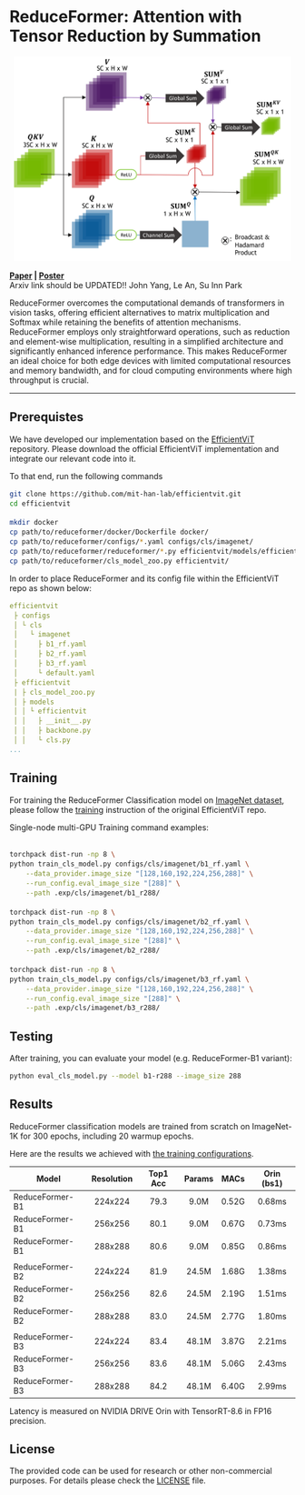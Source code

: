 # ReduceFormer: Attention with Tensor Reduction by Summation 

<!-- ![image](resources/image.png) -->
<div align="center">
  <img src="./resources/reduceformer_attn.png" height="360">
</div>

**[Paper](https://arxiv.org/abs/2204.13791) | [Poster](./resources/ReduceFormer_CVPRW_2024_Poster.pdf)**<br/>
Arxiv link should be UPDATED!! 
John Yang, Le An, Su Inn Park  

ReduceFormer overcomes the computational demands of transformers in vision tasks, 
offering efficient alternatives to matrix multiplication and Softmax while retaining the benefits of attention mechanisms.
ReduceFormer employs only straightforward operations, such as reduction and element-wise multiplication, 
resulting in a simplified architecture and significantly enhanced inference performance. 
This makes ReduceFormer an ideal choice for both edge devices with limited computational resources and memory bandwidth, and for cloud computing environments where high throughput is crucial.
<hr>

## Prerequistes

We have developed our implementation based on the [EfficientViT](https://github.com/mit-han-lab/efficientvit/tree/master) repository.
Please download the official EfficientViT implementation and integrate our relevant code into it.

To that end, run the following commands

```bash
git clone https://github.com/mit-han-lab/efficientvit.git
cd efficientvit

mkdir docker
cp path/to/reduceformer/docker/Dockerfile docker/
cp path/to/reduceformer/configs/*.yaml configs/cls/imagenet/
cp path/to/reduceformer/reduceformer/*.py efficientvit/models/efficientvit/
cp path/to/reduceformer/cls_model_zoo.py efficientvit/
```

In order to place ReduceFormer and its config file within the EfficientViT repo as shown below:

```yaml
efficientvit
 ├ configs
 │ └ cls
 │   └ imagenet 
 │     ├ b1_rf.yaml
 │     ├ b2_rf.yaml
 │     ├ b3_rf.yaml
 │     └ default.yaml
 ├ efficientvit
 | ├ cls_model_zoo.py 
 │ ├ models
 │ │ └ efficientvit
 │ │   ├ __init__.py
 │ │   ├ backbone.py
 │ │   └ cls.py
...
```

## Training

For training the ReduceFormer Classification model on [ImageNet dataset](https://www.image-net.org/),
please follow the [training](https://github.com/mit-han-lab/efficientvit/blob/master/applications/cls.md) instruction of the original EfficientViT repo. 

Single-node multi-GPU Training command examples:

```bash

torchpack dist-run -np 8 \
python train_cls_model.py configs/cls/imagenet/b1_rf.yaml \
    --data_provider.image_size "[128,160,192,224,256,288]" \
    --run_config.eval_image_size "[288]" \
    --path .exp/cls/imagenet/b1_r288/

torchpack dist-run -np 8 \
python train_cls_model.py configs/cls/imagenet/b2_rf.yaml \
    --data_provider.image_size "[128,160,192,224,256,288]" \
    --run_config.eval_image_size "[288]" \
    --path .exp/cls/imagenet/b2_r288/

torchpack dist-run -np 8 \
python train_cls_model.py configs/cls/imagenet/b3_rf.yaml \
    --data_provider.image_size "[128,160,192,224,256,288]" \
    --run_config.eval_image_size "[288]" \
    --path .exp/cls/imagenet/b3_r288/

```

## Testing
After training, you can evaluate your model (e.g. ReduceFormer-B1 variant):

```bash
python eval_cls_model.py --model b1-r288 --image_size 288
```


## Results

ReduceFormer classification models are trained from scratch on ImageNet-1K for 300 epochs, including 20 warmup epochs.

Here are the results we achieved with [the training configurations](configs).

| Model         |  Resolution | Top1 Acc|  Params |  MACs |  Orin (bs1) | 
|----------------------|:----------:|:----------:|:---------:|:----------:|:------------:|
| ReduceFormer-B1 | 224x224 | 79.3 | 9.0M | 0.52G | 0.68ms |
| ReduceFormer-B1 | 256x256 | 80.1 | 9.0M | 0.67G | 0.73ms |
| ReduceFormer-B1 | 288x288 | 80.6 | 9.0M | 0.85G | 0.86ms |
| |
| ReduceFormer-B2 | 224x224 | 81.9 | 24.5M  | 1.68G  | 1.38ms |
| ReduceFormer-B2 | 256x256 | 82.6 | 24.5M  | 2.19G  | 1.51ms |
| ReduceFormer-B2 | 288x288 | 83.0 | 24.5M  | 2.77G  | 1.80ms |
| |
| ReduceFormer-B3 | 224x224 | 83.4 | 48.1M  | 3.87G  | 2.21ms |
| ReduceFormer-B3 | 256x256 | 83.6 | 48.1M  | 5.06G  | 2.43ms |
| ReduceFormer-B3 | 288x288 | 84.2 | 48.1M  | 6.40G  | 2.99ms |

Latency is measured on NVIDIA DRIVE Orin with TensorRT-8.6 in FP16 precision.


## License
The provided code can be used for research or other non-commercial purposes. For details please check the [LICENSE](LICENSE) file.

